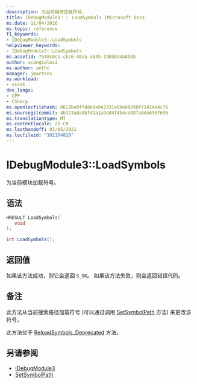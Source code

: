 ```yaml
---
description: 为当前模块加载符号。
title: IDebugModule3：： LoadSymbols |Microsoft Docs
ms.date: 11/04/2016
ms.topic: reference
f1_keywords:
- IDebugModule3::LoadSymbols
helpviewer_keywords:
- IDebugModule3::LoadSymbols
ms.assetid: 7548c8c1-cbc6-48aa-a845-19058d4a85bb
author: acangialosi
ms.author: anthc
manager: jmartens
ms.workload:
- vssdk
dev_langs:
- CPP
- CSharp
ms.openlocfilehash: 0612be8ffdde8a942331a89e08298f71414a4c76
ms.sourcegitcommit: 4b323a8a8bfd1a1a9e84f4b4ca88fa8da690f656
ms.translationtype: MT
ms.contentlocale: zh-CN
ms.lasthandoff: 03/05/2021
ms.locfileid: "102164820"
---
```

# <a name="idebugmodule3loadsymbols"></a>IDebugModule3::LoadSymbols
为当前模块加载符号。

## <a name="syntax"></a>语法

```cpp
HRESULT LoadSymbols(
   void
);
```

```csharp
int LoadSymbols();
```

## <a name="return-value"></a>返回值
 如果该方法成功，则它会返回 `S_OK`。 如果该方法失败，则会返回错误代码。

## <a name="remarks"></a>备注
 此方法从当前搜索路径加载符号 (可以通过调用 [SetSymbolPath](../../../extensibility/debugger/reference/idebugengine3-setsymbolpath.md) 方法) 来更改该符号。

 此方法优于 [ReloadSymbols_Deprecated](../../../extensibility/debugger/reference/idebugmodule2-reloadsymbols-deprecated.md) 方法。

## <a name="see-also"></a>另请参阅
- [IDebugModule3](../../../extensibility/debugger/reference/idebugmodule3.md)
- [SetSymbolPath](../../../extensibility/debugger/reference/idebugengine3-setsymbolpath.md)
